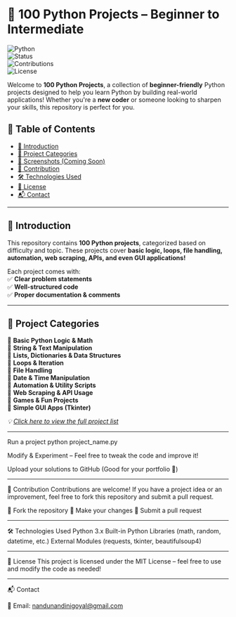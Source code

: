 # 🚀 100 Python Projects – Beginner to Intermediate  

![Python](https://img.shields.io/badge/Python-3.x-blue?style=flat&logo=python)  
![Status](https://img.shields.io/badge/Status-Active-green?style=flat)  
![Contributions](https://img.shields.io/badge/Contributions-Welcome-orange)  
![License](https://img.shields.io/badge/License-MIT-purple)  

Welcome to **100 Python Projects**, a collection of **beginner-friendly** Python projects designed to help you learn Python by building real-world applications! Whether you're a **new coder** or someone looking to sharpen your skills, this repository is perfect for you.  

## 📜 Table of Contents  
- [📌 Introduction](#-introduction)  
- [📂 Project Categories](#-project-categories)  
- [📸 Screenshots (Coming Soon)](#-screenshots-coming-soon)  
- [🎯 Contribution](#-contribution)  
- [🛠️ Technologies Used](#️-technologies-used)  
- [📄 License](#-license)  
- [📬 Contact](#-contact)  

---

## 📌 Introduction  
This repository contains **100 Python projects**, categorized based on difficulty and topic. These projects cover **basic logic, loops, file handling, automation, web scraping, APIs, and even GUI applications!**  

Each project comes with:  
✅ **Clear problem statements**  
✅ **Well-structured code**  
✅ **Proper documentation & comments**  

---

## 📂 Project Categories  

📍 **Basic Python Logic & Math**  
📍 **String & Text Manipulation**  
📍 **Lists, Dictionaries & Data Structures**  
📍 **Loops & Iteration**  
📍 **File Handling**  
📍 **Date & Time Manipulation**  
📍 **Automation & Utility Scripts**  
📍 **Web Scraping & API Usage**  
📍 **Games & Fun Projects**  
📍 **Simple GUI Apps (Tkinter)**  

_💡 [Click here to view the full project list](#)_  

---

Run a project
python project_name.py

 Modify & Experiment – Feel free to tweak the code and improve it!

 Upload your solutions to GitHub (Good for your portfolio 🚀)

---

🎯 Contribution
Contributions are welcome! If you have a project idea or an improvement, feel free to fork this repository and submit a pull request.

🔹 Fork the repository
🔹 Make your changes
🔹 Submit a pull request

---

🛠️ Technologies Used
Python 3.x
Built-in Python Libraries (math, random, datetime, etc.)
External Modules (requests, tkinter, beautifulsoup4)

---

📄 License
This project is licensed under the MIT License – feel free to use and modify the code as needed!

---

📬 Contact

📩 Email: nandunandinigoyal@gmail.com
